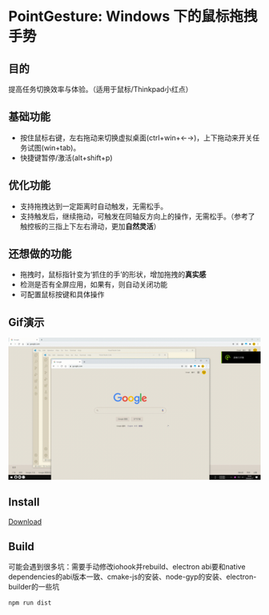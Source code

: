 # PointGesture: Windows 下的鼠标拖拽手势

## 目的

提高任务切换效率与体验。（适用于鼠标/Thinkpad小红点）

## 基础功能

-   按住鼠标右键，左右拖动来切换虚拟桌面(ctrl+win+←→)，上下拖动来开关任务试图(win+tab)。
-   快捷键暂停/激活(alt+shift+p)

## 优化功能

-   支持拖拽达到一定距离时自动触发，无需松手。
-   支持触发后，继续拖动，可触发在同轴反方向上的操作，无需松手。（参考了触控板的三指上下左右滑动，更加**自然灵活**）

## 还想做的功能

-   拖拽时，鼠标指针变为‘抓住的手’的形状，增加拖拽的**真实感**
-   检测是否有全屏应用，如果有，则自动关闭功能
-   可配置鼠标按键和具体操作

## Gif演示
![Gif演示](https://github.com/SkyJinXX/pointGesture/raw/master/assets/images/demo.gif)

## Install

[Download](https://github.com/SkyJinXX/pointGesture/releases) 

## Build

可能会遇到很多坑：需要手动修改iohook并rebuild、electron abi要和native dependencies的abi版本一致、cmake-js的安装、node-gyp的安装、electron-builder的一些坑

    npm run dist
